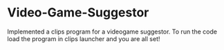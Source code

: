 # Video-Game-Suggestor

Implemented a clips program for a videogame suggestor. To run the code load the program in clips launcher and you are all set!
